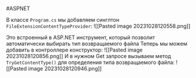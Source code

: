 #ASPNET 

В классе `Program.cs` мы добавляем синглтон `FileExtensionContentTypeProvider`:
![[Pasted image 20231028120558.png]]

Это встроенный в ASP.NET инструмент, который позволит автоматически выбирать тип возвращаемого файла
Теперь мы можем добавить в контроллере конструктор:
![[Pasted image 20231028120856.png]]
И в нужном Get запросе вызываем метод `TryGetContentType()` для определения типа возвращаемого файла:
![[Pasted image 20231028120946.png]]
